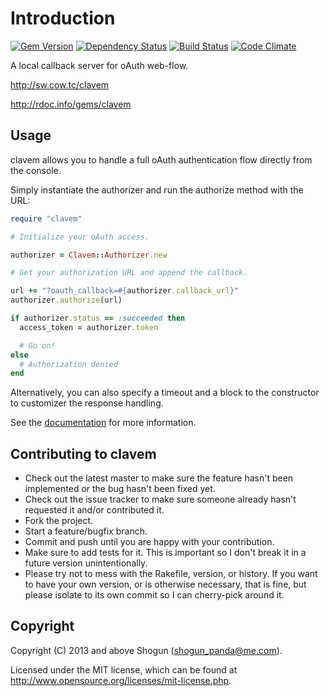 # Introduction

[![Gem Version](https://badge.fury.io/rb/clavem.png)](http://badge.fury.io/rb/clavem)
[![Dependency Status](https://gemnasium.com/ShogunPanda/clavem.png?travis)](https://gemnasium.com/ShogunPanda/clavem)
[![Build Status](https://secure.travis-ci.org/ShogunPanda/clavem.png?branch=master)](http://travis-ci.org/ShogunPanda/clavem)
[![Code Climate](https://codeclimate.com/github/ShogunPanda/clavem.png)](https://codeclimate.com/github/ShogunPanda/clavem)

A local callback server for oAuth web-flow.

http://sw.cow.tc/clavem

http://rdoc.info/gems/clavem

## Usage

clavem allows you to handle a full oAuth authentication flow directly from the console.

Simply instantiate the authorizer and run the authorize method with the URL:

```ruby
require "clavem"

# Initialize your oAuth access.

authorizer = Clavem::Authorizer.new

# Get your authorization URL and append the callback.

url += "?oauth_callback=#{authorizer.callback_url}"
authorizer.authorize(url)

if authorizer.status == :succeeded then
  access_token = authorizer.token

  # Go on!
else
  # Authorization denied
end
```

Alternatively, you can also specify a timeout and a block to the constructor to customizer the response handling.

See the [documentation](http://rdoc.info/gems/clavem) for more information.

## Contributing to clavem
 
* Check out the latest master to make sure the feature hasn't been implemented or the bug hasn't been fixed yet.
* Check out the issue tracker to make sure someone already hasn't requested it and/or contributed it.
* Fork the project.
* Start a feature/bugfix branch.
* Commit and push until you are happy with your contribution.
* Make sure to add tests for it. This is important so I don't break it in a future version unintentionally.
* Please try not to mess with the Rakefile, version, or history. If you want to have your own version, or is otherwise necessary, that is fine, but please isolate to its own commit so I can cherry-pick around it.

## Copyright

Copyright (C) 2013 and above Shogun (shogun_panda@me.com).

Licensed under the MIT license, which can be found at http://www.opensource.org/licenses/mit-license.php.
